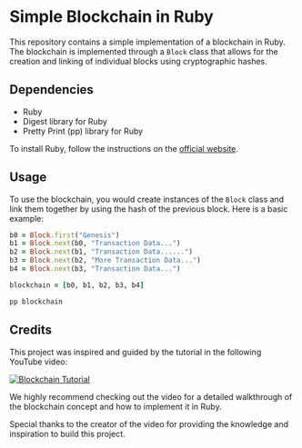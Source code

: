 # Simple Blockchain in Ruby

This repository contains a simple implementation of a blockchain in Ruby. The blockchain is implemented through a `Block` class that allows for the creation and linking of individual blocks using cryptographic hashes.

## Dependencies

- Ruby
- Digest library for Ruby
- Pretty Print (pp) library for Ruby

To install Ruby, follow the instructions on the [official website](https://www.ruby-lang.org/en/documentation/installation/).

## Usage

To use the blockchain, you would create instances of the `Block` class and link them together by using the hash of the previous block. Here is a basic example:

```ruby
b0 = Block.first("Genesis")
b1 = Block.next(b0, "Transaction Data...")
b2 = Block.next(b1, "Transaction Data......")
b3 = Block.next(b2, "More Transaction Data...")
b4 = Block.next(b3, "Transaction Data...")

blockchain = [b0, b1, b2, b3, b4]

pp blockchain
```


## Credits

This project was inspired and guided by the tutorial in the following YouTube video:

[![Blockchain Tutorial](http://img.youtube.com/vi/xAHTddYzzdU/0.jpg)](http://www.youtube.com/watch?v=xAHTddYzzdU "Blockchain Tutorial")

We highly recommend checking out the video for a detailed walkthrough of the blockchain concept and how to implement it in Ruby.

Special thanks to the creator of the video for providing the knowledge and inspiration to build this project.

